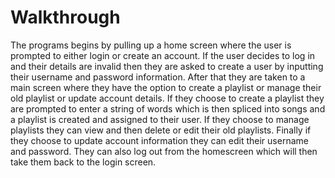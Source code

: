  # Walkthrough	

The programs begins by pulling up a home screen where the user is prompted to either login or create an account. If the user decides to log in and their details are invalid then they are asked to create a user by inputting their username and password information. After that they are taken to a main screen where they have the option to create a playlist or manage their old playlist or update account details. If they choose to create a playlist they are prompted to enter a string of words which is then spliced into songs and a playlist is created and assigned to their user. If they choose to manage playlists they can view and then delete or edit their old playlists. Finally if they choose to update account information they can edit their username and password. They can also log out from the homescreen which will then take them back to the login screen.
